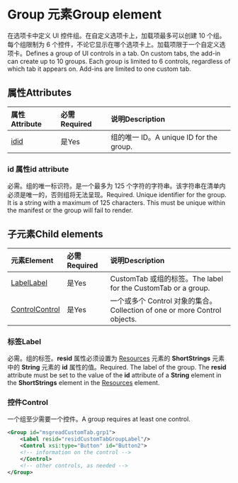 # <a name="group-element"></a><span data-ttu-id="0fd53-101">Group 元素</span><span class="sxs-lookup"><span data-stu-id="0fd53-101">Group element</span></span>

<span data-ttu-id="0fd53-p101">在选项卡中定义 UI 控件组。在自定义选项卡上，加载项最多可以创建 10 个组。每个组限制为 6 个控件，不论它显示在哪个选项卡上。加载项限于一个自定义选项卡。</span><span class="sxs-lookup"><span data-stu-id="0fd53-p101">Defines a group of UI controls in a tab.  On custom tabs, the add-in can create up to 10 groups. Each group is limited to 6 controls, regardless of which tab it appears on. Add-ins are limited to one custom tab.</span></span>

## <a name="attributes"></a><span data-ttu-id="0fd53-105">属性</span><span class="sxs-lookup"><span data-stu-id="0fd53-105">Attributes</span></span>

|  <span data-ttu-id="0fd53-106">属性</span><span class="sxs-lookup"><span data-stu-id="0fd53-106">Attribute</span></span>  |  <span data-ttu-id="0fd53-107">必需</span><span class="sxs-lookup"><span data-stu-id="0fd53-107">Required</span></span>  |  <span data-ttu-id="0fd53-108">说明</span><span class="sxs-lookup"><span data-stu-id="0fd53-108">Description</span></span>  |
|:-----|:-----|:-----|
|  [<span data-ttu-id="0fd53-109">id</span><span class="sxs-lookup"><span data-stu-id="0fd53-109">id</span></span>](#id-attribute)  |  <span data-ttu-id="0fd53-110">是</span><span class="sxs-lookup"><span data-stu-id="0fd53-110">Yes</span></span>  | <span data-ttu-id="0fd53-111">组的唯一 ID。</span><span class="sxs-lookup"><span data-stu-id="0fd53-111">A unique ID for the group.</span></span>|

### <a name="id-attribute"></a><span data-ttu-id="0fd53-112">id 属性</span><span class="sxs-lookup"><span data-stu-id="0fd53-112">id attribute</span></span>

<span data-ttu-id="0fd53-p102">必需。组的唯一标识符。是一个最多为 125 个字符的字符串。该字符串在清单内必须是唯一的，否则组将无法呈现。</span><span class="sxs-lookup"><span data-stu-id="0fd53-p102">Required. Unique identifier for the group. It is a string with a maximum of 125 characters. This must be unique within the manifest or the group will fail to render.</span></span>

## <a name="child-elements"></a><span data-ttu-id="0fd53-117">子元素</span><span class="sxs-lookup"><span data-stu-id="0fd53-117">Child elements</span></span>
|  <span data-ttu-id="0fd53-118">元素</span><span class="sxs-lookup"><span data-stu-id="0fd53-118">Element</span></span> |  <span data-ttu-id="0fd53-119">必需</span><span class="sxs-lookup"><span data-stu-id="0fd53-119">Required</span></span>  |  <span data-ttu-id="0fd53-120">说明</span><span class="sxs-lookup"><span data-stu-id="0fd53-120">Description</span></span>  |
|:-----|:-----|:-----|
|  [<span data-ttu-id="0fd53-121">Label</span><span class="sxs-lookup"><span data-stu-id="0fd53-121">Label</span></span>](#label)      | <span data-ttu-id="0fd53-122">是</span><span class="sxs-lookup"><span data-stu-id="0fd53-122">Yes</span></span> |  <span data-ttu-id="0fd53-123">CustomTab 或组的标签。</span><span class="sxs-lookup"><span data-stu-id="0fd53-123">The label for the CustomTab or a group.</span></span>  |
|  [<span data-ttu-id="0fd53-124">Control</span><span class="sxs-lookup"><span data-stu-id="0fd53-124">Control</span></span>](#control)    | <span data-ttu-id="0fd53-125">是</span><span class="sxs-lookup"><span data-stu-id="0fd53-125">Yes</span></span> |  <span data-ttu-id="0fd53-126">一个或多个 Control 对象的集合。</span><span class="sxs-lookup"><span data-stu-id="0fd53-126">Collection of one or more Control objects.</span></span>  |

### <a name="label"></a><span data-ttu-id="0fd53-127">标签</span><span class="sxs-lookup"><span data-stu-id="0fd53-127">Label</span></span> 

<span data-ttu-id="0fd53-p103">必需。组的标签。**resid** 属性必须设置为 [Resources](resources.md) 元素的 **ShortStrings** 元素中的 **String** 元素的 **id** 属性的值。</span><span class="sxs-lookup"><span data-stu-id="0fd53-p103">Required. The label of the group. The  **resid** attribute must be set to the value of the **id** attribute of a **String** element in the **ShortStrings** element in the [Resources](resources.md) element.</span></span>

### <a name="control"></a><span data-ttu-id="0fd53-131">控件</span><span class="sxs-lookup"><span data-stu-id="0fd53-131">Control</span></span>
<span data-ttu-id="0fd53-132">一个组至少需要一个控件。</span><span class="sxs-lookup"><span data-stu-id="0fd53-132">A group requires at least one control.</span></span>

```xml
<Group id="msgreadCustomTab.grp1">
    <Label resid="residCustomTabGroupLabel"/>
    <Control xsi:type="Button" id="Button2">
    <!-- information on the control -->
    </Control>
    <!-- other controls, as needed -->
</Group>
```